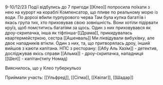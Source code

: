 
9-10/12/23
Події відбулись до 7 пригоди
[[Клео]] попросила поїхати з нею на курорт на кораблі Компенсатор, що пливе по реальному морю із води. 
По дорозі вбили пурпурового черва
Там була купка багатіїв і якась група тих, хто приховував свою зовнішність. Вони хотіли підірвати круїз, щоб помститись багатіям за щось. Один з них приховувався як дроу-скрипачка, інша як тіфлінша-[[Драма]], прикидувалась квартермейстркою, сестра [[Ашенваль]]
Ми ліквідували вибухівку, але двоє нападників втікли. Один з них, та, що притворялась дроу, інший вийшов з каюти капітана.
НПС з ресторану:
[[Абу Аль Хазім]] - детектив, досліджував якісь справи
[[Альма]] - дроу-скрипачка, нападниця
[[Шел]] - капітан(типу Номад)

Вияснилось, що у Клео туберкульоз


Приймали участь: [[Ульфред]], [[Сігма]], [[Квілаг]], [[Шадар]]